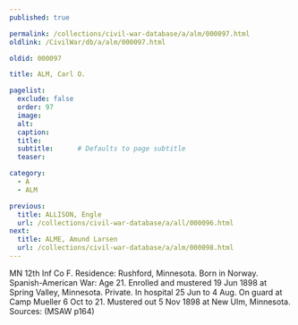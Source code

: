 ```yaml
---
published: true

permalink: /collections/civil-war-database/a/alm/000097.html
oldlink: /CivilWar/db/a/alm/000097.html

oldid: 000097

title: ALM, Carl O.

pagelist:
  exclude: false
  order: 97
  image: 
  alt:
  caption:
  title:
  subtitle:      # Defaults to page subtitle
  teaser:

category: 
  - A 
  - ALM

previous:
  title: ALLISON, Engle
  url: /collections/civil-war-database/a/all/000096.html  
next:
  title: ALME, Amund Larsen
  url: /collections/civil-war-database/a/alm/000098.html   
---
```

MN 12th Inf Co F. Residence: Rushford, Minnesota. Born in Norway. Spanish-American War: Age 21. Enrolled and mustered 19 Jun 1898 at Spring Valley, Minnesota. Private. In hospital 25 Jun to 4 Aug. On guard at Camp Mueller 6 Oct to 21. Mustered out 5 Nov 1898 at New Ulm, Minnesota. Sources: (MSAW p164)